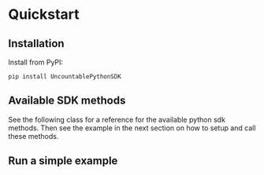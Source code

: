 # Quickstart

## Installation

Install from PyPI:

```{code-block} bash
pip install UncountablePythonSDK
```

## Available SDK methods
See the following class for a reference for the available python sdk methods. Then see the example in the next section on how to setup and call these methods.
[](uncountable.types.client_base.ClientMethods)

## Run a simple example

```{literalinclude} ../examples/create_entity.py
```

